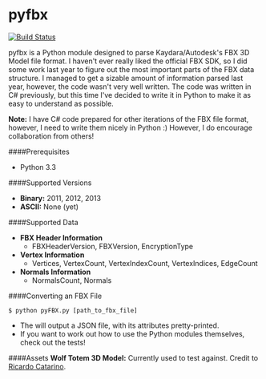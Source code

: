 pyfbx
=====
[![Build Status](https://travis-ci.org/nweedon/pyfbx.svg?branch=master)](https://travis-ci.org/nweedon/pyfbx)

pyfbx is a Python module designed to parse Kaydara/Autodesk's FBX 3D Model file format. I haven't ever really liked the official FBX SDK, so I did some work last year to figure out the most important parts of the FBX data structure. I managed to get a sizable amount of information parsed last year, however, the code wasn't very well written. The code was written in C# previously, but this time I've decided to write it in Python to make it as easy to understand as possible. 

__Note:__ I have C# code prepared for other iterations of the FBX file format, however, I need to write them nicely in Python :) However, I do encourage collaboration from others!

####Prerequisites
* Python 3.3

####Supported Versions
* __Binary:__ 2011, 2012, 2013
* __ASCII:__ None (yet)

####Supported Data
* __FBX Header Information__
	* FBXHeaderVersion, FBXVersion, EncryptionType
* __Vertex Information__
	* Vertices, VertexCount, VertexIndexCount, VertexIndices, EdgeCount
* __Normals Information__
	* NormalsCount, Normals


####Converting an FBX File
```
$ python pyFBX.py [path_to_fbx_file]
```
* The will output a JSON file, with its attributes pretty-printed. 
* If you want to work out how to use the Python modules themselves, check out the tests!

####Assets
__Wolf Totem 3D Model:__ Currently used to test against. Credit to [Ricardo Catarino](https://www.linkedin.com/in/mooga24).
